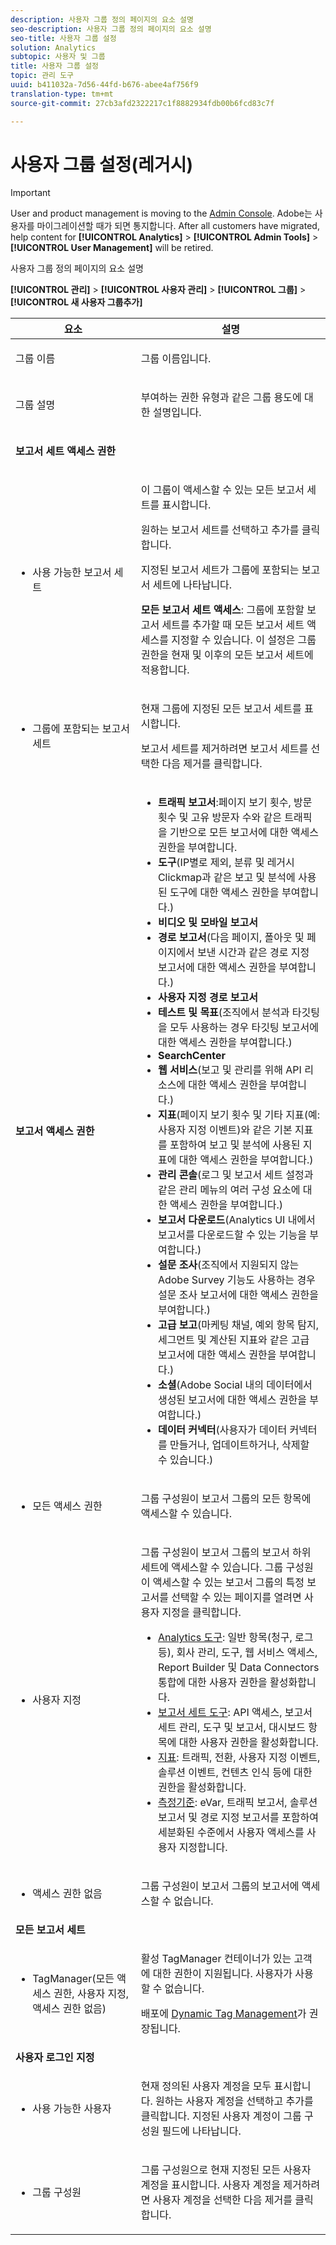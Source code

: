 ```yaml
---
description: 사용자 그룹 정의 페이지의 요소 설명
seo-description: 사용자 그룹 정의 페이지의 요소 설명
seo-title: 사용자 그룹 설정
solution: Analytics
subtopic: 사용자 및 그룹
title: 사용자 그룹 설정
topic: 관리 도구
uuid: b411032a-7d56-44fd-b676-abee4af756f9
translation-type: tm+mt
source-git-commit: 27cb3afd2322217c1f8882934fdb00b6fcd83c7f

---
```



# 사용자 그룹 설정(레거시)

>[!IMPORTANT]
>
>User and product management is moving to the [Admin Console](https://helpx.adobe.com/enterprise/using/admin-console.html). Adobe는 사용자를 마이그레이션할 때가 되면 통지합니다. After all customers have migrated, help content for **[!UICONTROL Analytics]** &gt; **[!UICONTROL Admin Tools]** &gt; **[!UICONTROL User Management]** will be retired.

사용자 그룹 정의 페이지의 요소 설명

**[!UICONTROL 관리]** &gt; **[!UICONTROL 사용자 관리]** &gt; **[!UICONTROL 그룹]** &gt; **[!UICONTROL 새 사용자 그룹추가]**

<table id="table_85E9EBF7984545C780631D6C2090BD99"> 
 <thead> 
  <tr> 
   <th colname="col1" class="entry"> 요소 </th> 
   <th colname="col2" class="entry"> 설명 </th> 
  </tr> 
 </thead>
 <tbody> 
  <tr> 
   <td colname="col1"> <p>그룹 이름 </p> </td> 
   <td colname="col2"> <p>그룹 이름입니다. </p> </td> 
  </tr> 
  <tr> 
   <td colname="col1"> <p>그룹 설명 </p> </td> 
   <td colname="col2"> <p>부여하는 권한 유형과 같은 그룹 용도에 대한 설명입니다. </p> </td> 
  </tr> 
  <tr> 
   <td colname="col1"> <p><b>보고서 세트 액세스 권한</b> </p> </td> 
   <td colname="col2"> </td> 
  </tr> 
  <tr> 
   <td colname="col1"> <p> 
     <ul id="ul_62D4A028A1194E02B2F0D364D01E741C"> 
      <li id="li_11ADAD0A625046409B4FCCEF1D14E1E6">사용 가능한 보고서 세트 </li> 
     </ul> </p> </td> 
   <td colname="col2"> <p>이 그룹이 액세스할 수 있는 모든 보고서 세트를 표시합니다. </p> <p>원하는 보고서 세트를 선택하고 <span class="uicontrol">추가</span>를 클릭합니다. </p> <p>지정된 보고서 세트가 <span class="wintitle">그룹에 포함되는 보고서 세트</span>에 나타납니다. </p> <p><b>모든 보고서 세트 액세스</b>: 그룹에 포함할 보고서 세트를 추가할 때 <span class="uicontrol">모든 보고서 세트 액세스</span>를 지정할 수 있습니다. 이 설정은 그룹 권한을 현재 및 이후의 모든 보고서 세트에 적용합니다. </p> </td> 
  </tr> 
  <tr> 
   <td colname="col1"> <p> 
     <ul id="ul_2615D113681C402E8F6B2A844B402626"> 
      <li id="li_6E04FC6AE26F4052835EF3AE51CDE2E3">그룹에 포함되는 보고서 세트 </li> 
     </ul> </p> </td> 
   <td colname="col2"> <p>현재 그룹에 지정된 모든 보고서 세트를 표시합니다. </p> <p>보고서 세트를 제거하려면 보고서 세트를 선택한 다음 <span class="uicontrol">제거</span>를 클릭합니다. </p> </td> 
  </tr> 
  <tr> 
   <td colname="col1"> <p><b>보고서 액세스 권한</b> </p> </td> 
   <td colname="col2"> 
    <draft-comment> 
     <p> 
      <ul id="ul_81ABB1701BEC44ECB548F98EB818F83B"> 
       <li id="li_FCE10A56AF904C9CBCE24AC91025639C"><b>트래픽 보고서</b>:페이지 보기 횟수, 방문 횟수 및 고유 방문자 수와 같은 트래픽을 기반으로 모든 보고서에 대한 액세스 권한을 부여합니다. </li> 
       <li id="li_2742B7A661FC45F496DFFBBB6CE675DE"><b>도구</b>(IP별로 제외, 분류 및 레거시 Clickmap과 같은 보고 및 분석에 사용된 도구에 대한 액세스 권한을 부여합니다.) </li> 
       <li id="li_88D54C31211B4A38B46FF64651718865"><b>비디오 및 모바일 보고서</b> </li> 
       <li id="li_DBC756832B52433DA6467EA8AEC02DBA"><b>경로 보고서</b>(다음 페이지, 폴아웃 및 페이지에서 보낸 시간과 같은 경로 지정 보고서에 대한 액세스 권한을 부여합니다.) </li> 
       <li id="li_D0B1B964C071441EAEC919DD7CC08E3D"><b>사용자 지정 경로 보고서</b> </li> 
       <li id="li_D63F60FF2DD2418A876B53404634D12D"><b>테스트 및 목표</b>(조직에서 분석과 타깃팅을 모두 사용하는 경우 타깃팅 보고서에 대한 액세스 권한을 부여합니다.) </li> 
       <li id="li_03CE1718D51049D596DB061932D97506"><b>SearchCenter</b> </li> 
       <li id="li_78AB0BCEDBA946718F90B6D7AB52CB80"><b>웹 서비스</b>(보고 및 관리를 위해 API 리소스에 대한 액세스 권한을 부여합니다.) </li> 
       <li id="li_DCA83780F6214AF1A82255BC977744F1"><b>지표</b>(페이지 보기 횟수 및 기타 지표(예: 사용자 지정 이벤트)와 같은 기본 지표를 포함하여 보고 및 분석에 사용된 지표에 대한 액세스 권한을 부여합니다.)</li> 
       <li id="li_A200E3CED33D4B15BFD30CBDD930912C"><b>관리 콘솔</b>(로그 및 보고서 세트 설정과 같은 관리 메뉴의 여러 구성 요소에 대한 액세스 권한을 부여합니다.) </li> 
       <li id="li_CF3FA04D402A47618401633BA8583010"><b>보고서 다운로드</b>(Analytics UI 내에서 보고서를 다운로드할 수 있는 기능을 부여합니다.) </li> 
       <li id="li_03AC2D9FF43648CB90E514C62DC31217"><b>설문 조사</b>(조직에서 지원되지 않는 Adobe Survey 기능도 사용하는 경우 설문 조사 보고서에 대한 액세스 권한을 부여합니다.) </li> 
       <li id="li_9FC3F25F335641B5AC9232BDC2DCCECA"><b>고급 보고</b>(마케팅 채널, 예외 항목 탐지, 세그먼트 및 계산된 지표와 같은 고급 보고서에 대한 액세스 권한을 부여합니다.) </li> 
       <li id="li_DB56BEB8D31A4918B5CCD3CBBC1DF40A"><b>소셜</b>(Adobe Social 내의 데이터에서 생성된 보고서에 대한 액세스 권한을 부여합니다.) </li> 
       <li id="li_3C2F4F91B92A4CD9BCDD69E6FCE85EEE"><b>데이터 커넥터</b>(사용자가 데이터 커넥터를 만들거나, 업데이트하거나, 삭제할 수 있습니다.) </li> 
      </ul> </p> 
    </draft-comment> </td> 
  </tr> 
  <tr> 
   <td colname="col1"> <p> 
     <ul id="ul_CE3DC9C5D63348E48D72BEC32C9A2B45"> 
      <li id="li_9636E0FA37BE4FE48F8723F46C96FFC4">모든 액세스 권한 </li> 
     </ul> </p> </td> 
   <td colname="col2"> <p>그룹 구성원이 보고서 그룹의 모든 항목에 액세스할 수 있습니다. </p> </td> 
  </tr> 
  <tr> 
   <td colname="col1"> <p> 
     <ul id="ul_B573C170710545F0BF5CC3675A8F7ECA"> 
      <li id="li_238BA42873E24953A0D73443F36BD7C8">사용자 지정 </li> 
     </ul> </p> </td> 
   <td colname="col2"> <p>그룹 구성원이 보고서 그룹의 보고서 하위 세트에 액세스할 수 있습니다. 그룹 구성원이 액세스할 수 있는 보고서 그룹의 특정 보고서를 선택할 수 있는 페이지를 열려면 <span class="uicontrol">사용자 지정</span>을 클릭합니다. </p> 
    <ul id="ul_16D5EF18D57D4608AEEDEC40D90D8828"> 
     <li id="li_F29E84C6228A464C8807F09205AEAAC6"><a href="/help/admin/user-management2/c-customize-report-access/groups-analytics-tools.md"> Analytics 도구</a>: 일반 항목(청구, 로그 등), 회사 관리, 도구, 웹 서비스 액세스, Report Builder 및 Data Connectors 통합에 대한 사용자 권한을 활성화합니다. </li> 
     <li id="li_A6EB788162A2455E94CE54B9279A854D"><a href="/help/admin/user-management2/c-customize-report-access/groups-report-suite-tools.md"> 보고서 세트 도구</a>: API 액세스, 보고서 세트 관리, 도구 및 보고서, 대시보드 항목에 대한 사용자 권한을 활성화합니다. </li> 
     <li id="li_EDB0255E009B4F1CAFAF53966B41363C"><a href="/help/admin/user-management2/c-customize-report-access/groups-metrics.md"> 지표</a>: 트래픽, 전환, 사용자 지정 이벤트, 솔루션 이벤트, 컨텐츠 인식 등에 대한 권한을 활성화합니다. </li> 
     <li id="li_8DAE87D1DEF54803A9C6FE31C01F0FB0"><a href="/help/admin/user-management2/c-customize-report-access/groups-dimensions.md"> 측정기준</a>: eVar, 트래픽 보고서, 솔루션 보고서 및 경로 지정 보고서를 포함하여 세분화된 수준에서 사용자 액세스를 사용자 지정합니다. </li> 
    </ul> </td> 
  </tr> 
  <tr> 
   <td colname="col1"> <p> 
     <ul id="ul_F992DC52D44B4E1E9448D699A57AA7A9"> 
      <li id="li_5D07359AF741418FB73468400686CB57">액세스 권한 없음 </li> 
     </ul> </p> </td> 
   <td colname="col2"> <p>그룹 구성원이 보고서 그룹의 보고서에 액세스할 수 없습니다. </p> </td> 
  </tr> 
  <tr> 
   <td colname="col1"><b>모든 보고서 세트</b> </td> 
   <td colname="col2"> </td> 
  </tr> 
  <tr> 
   <td colname="col1"> <p> 
     <ul id="ul_19FCA8B24B7E4477B9AC9564D6CF2D44"> 
      <li id="li_F006EF42026F43069AEC0BFE01D7CBC8">TagManager(모든 액세스 권한, 사용자 지정, 액세스 권한 없음) </li> 
     </ul> </p> </td> 
   <td colname="col2"> <p>활성 <span class="keyword">TagManager</span> 컨테이너가 있는 고객에 대한 권한이 지원됩니다. 사용자가 사용할 수 없습니다. </p> <p>배포에 <a href="https://marketing.adobe.com/resources/help/en_US/dtm/atm_migration.html">Dynamic Tag Management</a>가 권장됩니다. </p> </td> 
  </tr> 
  <tr> 
   <td colname="col1"><b>사용자 로그인 지정</b> </td> 
   <td colname="col2"> </td> 
  </tr> 
  <tr> 
   <td colname="col1"> <p> 
     <ul id="ul_8C68B33A3847467DBDC58838E3E85612"> 
      <li id="li_9BA51B0001AA41DE949322083A6CE70D">사용 가능한 사용자 </li> 
     </ul> </p> </td> 
   <td colname="col2"> <p>현재 정의된 사용자 계정을 모두 표시합니다. 원하는 사용자 계정을 선택하고 <span class="uicontrol">추가</span>를 클릭합니다. 지정된 사용자 계정이 <span class="uicontrol">그룹 구성원</span> 필드에 나타납니다. </p> </td> 
  </tr> 
  <tr> 
   <td colname="col1"> <p> 
     <ul id="ul_5EAE5B2B54EA4C87BAA0C30AE9C8ECB0"> 
      <li id="li_FB6C9E925A5E498BBAFE13EF7606E940">그룹 구성원 </li> 
     </ul> </p> </td> 
   <td colname="col2"> <p>그룹 구성원으로 현재 지정된 모든 사용자 계정을 표시합니다. 사용자 계정을 제거하려면 사용자 계정을 선택한 다음 <span class="uicontrol">제거</span>를 클릭합니다. </p> </td> 
  </tr> 
 </tbody> 
</table>

